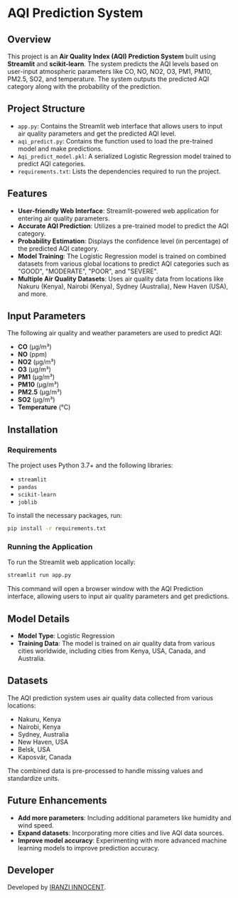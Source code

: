 # AQI Prediction System

## Overview
This project is an **Air Quality Index (AQI) Prediction System** built using **Streamlit** and **scikit-learn**. The system predicts the AQI levels based on user-input atmospheric parameters like CO, NO, NO2, O3, PM1, PM10, PM2.5, SO2, and temperature. The system outputs the predicted AQI category along with the probability of the prediction.

## Project Structure
- `app.py`: Contains the Streamlit web interface that allows users to input air quality parameters and get the predicted AQI level.
- `aqi_predict.py`: Contains the function used to load the pre-trained model and make predictions.
- `Aqi_predict_model.pkl`: A serialized Logistic Regression model trained to predict AQI categories.
- `requirements.txt`: Lists the dependencies required to run the project.

## Features
- **User-friendly Web Interface**: Streamlit-powered web application for entering air quality parameters.
- **Accurate AQI Prediction**: Utilizes a pre-trained model to predict the AQI category.
- **Probability Estimation**: Displays the confidence level (in percentage) of the predicted AQI category.
- **Model Training**: The Logistic Regression model is trained on combined datasets from various global locations to predict AQI categories such as "GOOD", "MODERATE", "POOR", and "SEVERE".
- **Multiple Air Quality Datasets**: Uses air quality data from locations like Nakuru (Kenya), Nairobi (Kenya), Sydney (Australia), New Haven (USA), and more.

## Input Parameters
The following air quality and weather parameters are used to predict AQI:
- **CO** (µg/m³)
- **NO** (ppm)
- **NO2** (µg/m³)
- **O3** (µg/m³)
- **PM1** (µg/m³)
- **PM10** (µg/m³)
- **PM2.5** (µg/m³)
- **SO2** (µg/m³)
- **Temperature** (°C)

## Installation

### Requirements
The project uses Python 3.7+ and the following libraries:
- `streamlit`
- `pandas`
- `scikit-learn`
- `joblib`

To install the necessary packages, run:
```bash
pip install -r requirements.txt
```

### Running the Application
To run the Streamlit web application locally:
```bash
streamlit run app.py
```
This command will open a browser window with the AQI Prediction interface, allowing users to input air quality parameters and get predictions.

## Model Details
- **Model Type**: Logistic Regression
- **Training Data**: The model is trained on air quality data from various cities worldwide, including cities from Kenya, USA, Canada, and Australia.

## Datasets
The AQI prediction system uses air quality data collected from various locations:
- Nakuru, Kenya
- Nairobi, Kenya
- Sydney, Australia
- New Haven, USA
- Belsk, USA
- Kaposvár, Canada

The combined data is pre-processed to handle missing values and standardize units.

## Future Enhancements
- **Add more parameters**: Including additional parameters like humidity and wind speed.
- **Expand datasets**: Incorporating more cities and live AQI data sources.
- **Improve model accuracy**: Experimenting with more advanced machine learning models to improve prediction accuracy.

## Developer
Developed by [IRANZI INNOCENT](https://github.com/IRANZI-INNOCENT/Data-Sciennce).
